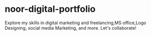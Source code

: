 # noor-digital-portfolio
Explore my skills in digital marketing and freelancing,MS office,Logo Designing, social media Marketing, and more. Let's collaborate!
